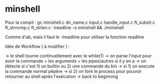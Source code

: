 # minshell

Pour la compil : gc minishell.c dir_name.c input.c handle_input.c ft_substr.c ft_strncmp.c ft_strlen.c -lreadline -o minishell && ./minishell

Comme d'ab, mais il faut le -lreadline pour utiliser la fonction readline

Idée de Workflow ( à modifier ) :

-> le shell tourne continuellement avec le while(1)
-> on parse l'input pour avoir la commande + les arguments + les pipes/autres si il y en a
-> on détecte si c'est 1) un builtin ou 2) une commande du bin
-> si 1) on execute la commande normal pépère
-> si 2) on fork le process pour pouvoir retourner au shell après l'exécution
-> back to beginning
